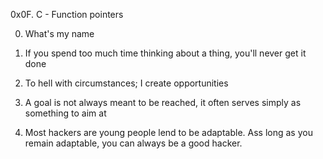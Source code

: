 0x0F. C - Function pointers

0. What's my name

1. If you spend too much time thinking about a thing, you'll never get it done

2. To hell with circumstances; I create opportunities

3. A goal is not always meant to be reached, it often serves simply as something to aim at

4. Most hackers are young people lend to be adaptable. Ass long as you remain adaptable, you can always be a good hacker.
